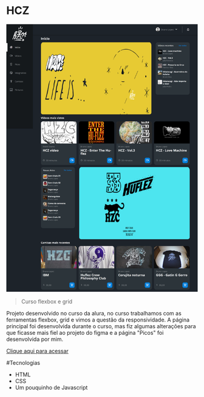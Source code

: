 # HCZ

![preview](./.github/preview.png)

>Curso flexbox e grid

Projeto desenvolvido no curso da alura, no curso trabalhamos com as ferramentas flexbox, grid e vimos a questão da responsividade. A página principal foi desenvolvida durante o curso, mas fiz algumas alterações para que ficasse mais fiel ao projeto do figma e a página "Picos" foi desenvolvida por mim.

[Clique aqui para acessar](https://joaquimtoin.github.io/projeto-hcz/)

#Tecnologias

- HTML
- CSS
- Um pouquinho de Javascript